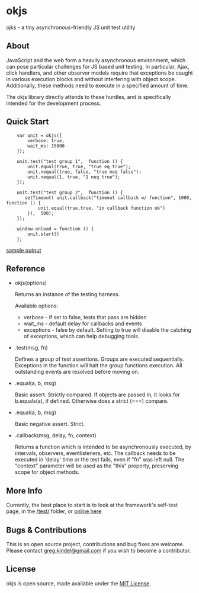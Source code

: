 okjs
=============
 ojks - a tiny asynchronous-friendly JS unit test utility

About
-------------
JavaScript and the web form a heavily asynchronous environment, which can pose particular challenges for JS based unit
testing.  In particular, Ajax, click handlers, and other observer models require that exceptions be caught in various
execution blocks and without interfering with object scope.  Additionally, these methods need to execute in a specified
amount of time.

The okjs library directly attends to these hurdles, and is specifically intended for the development process.


Quick Start
-------------

        var unit = okjs({
            verbose: true,
            wait_ms: 15000
        });

        unit.test("test group 1",  function () {
            unit.equal(true, true, "true eq true");
            unit.nequal(true, false, "true neq false");
            unit.nequal(1, true, "1 neq true");
        });

        unit.test("test group 2",  function () {
           setTimeout( unit.callback("timeout callback w/ function", 1000, function () {
                unit.equal(true,true, "in callback function ok")
            }),  500);
        });

        window.onload = function () {
            unit.start()
        };


[sample output](http://gkindel.com/okjs/test/quickstart.html)

Reference
-------------
* okjs(options)

    Returns an instance of the testing harness.

    Available options:
    * verbose - if set to false, tests that pass are hidden
    * wait_ms - default delay for callbacks and events
    * exceptions - false by default. Setting to true will disable the catching of exceptions, which
        can help debugging tools.

* .test(msg, fn)

    Defines a group of test assertions. Groups are executed sequentially. Exceptions in the function will
    halt the group functions execution.  All outstanding events are resolved before moving on.

* .equal(a, b, msg)

    Basic assert.  Strictly compared.  If objects are passed in, it looks for b.equals(a),
    if defined. Otherwise does a strict (===) compare.

* .equal(a, b, msg)

    Basic negative assert. Strict.

* .callback(msg, delay, fn, context)

    Returns a function which is intended to be asynchronously executed, by intervals, observers, eventlisteners, etc. The
    callback needs to be executed in 'delay' time or the test fails, even if "fn" was left null.  The "context" parameter
    will be used as the "this" property, preserving scope for object methods.

More Info
-------------

Currently, the best place to start is to look at the framework's self-test page, in the [/test/](test/) folder,
 or [online here](http://gkindel.com/okjs/test/test.html)


Bugs & Contributions
-------------

This is an open source project, contributions and bug fixes are welcome.  Please contact greg.kindel@gmail.com if you
wish to become a contributor.


License
-------------
okjs is open source, made available under the [MIT License](http://www.opensource.org/licenses/mit-license.php).

